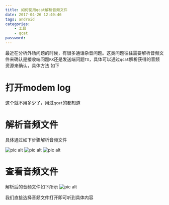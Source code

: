 ```yaml
---
title: 如何使用qcat解析音频文件
date: 2017-04-26 12:40:46
tags: android
categories:
    - 工具
    - qcat
password: 
---
```


最近在分析外场问题的时候，有很多通话杂音问题。这类问题往往需要解析音频文件来确认是接收端问题`RX`还是发送端问题`TX`，具体可以通过`qcat`解析获得的音频资源来确认，具体方法
如下

# 打开modem log

这个就不用多少了，用过`qcat`的都知道

# 解析音频文件

具体通过如下步骤解析音频文件

![pic alt](https://github.com/zsl-github/blog/raw/master/source/picture/qcat_voice_1.png)
![pic alt](https://github.com/zsl-github/blog/raw/master/source/picture/qcat_voice_2.png)
![pic alt](https://github.com/zsl-github/blog/raw/master/source/picture/qcat_voice_3.png)

# 查看音频文件
解析后的音频文件如下所示
![pic alt](https://github.com/zsl-github/blog/raw/master/source/picture/qcat_voice_4.png)

我们直接选择音频文件打开即可听到具体内容

